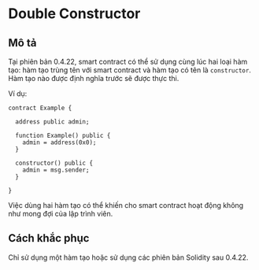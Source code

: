 # Double Constructor

## Mô tả

Tại phiên bản 0.4.22, smart contract có thể sử dụng cùng lúc hai loại hàm tạo: hàm tạo trùng tên với smart contract và hàm tạo có tên là `constructor`. Hàm tạo nào được định nghĩa trước sẽ được thực thi.

Ví dụ:

```solidity
contract Example {

  address public admin;

  function Example() public {
    admin = address(0x0);
  }

  constructor() public {
    admin = msg.sender;
  }
  
}
```

Việc dùng hai hàm tạo có thể khiến cho smart contract hoạt động không như mong đợi của lập trình viên.

## Cách khắc phục

Chỉ sử dụng một hàm tạo hoặc sử dụng các phiên bản Solidity sau 0.4.22.
